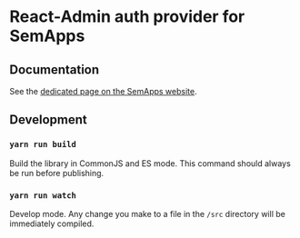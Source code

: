 # React-Admin auth provider for SemApps

## Documentation

See the [dedicated page on the SemApps website](https://semapps.org/docs/frontend/auth-provider).

## Development

### `yarn run build`

Build the library in CommonJS and ES mode.
This command should always be run before publishing.

### `yarn run watch`

Develop mode. Any change you make to a file in the `/src` directory will be immediately compiled.
